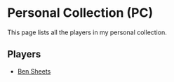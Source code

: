 # Personal Collection (PC)

This page lists all the players in my personal collection.

## Players

- [Ben Sheets](./ben-sheets/)
